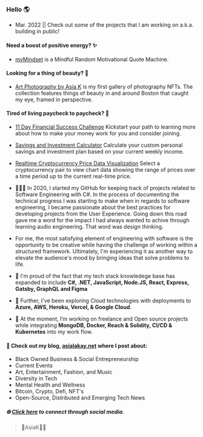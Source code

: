 ### Hello 🌎 #### 

- Mar. 2022 || Check out some of the projects that I am working on a.k.a. building in public! 

#### Need a boost of positive energy? ✨ ####
 - [myMindset](https://asiakay.github.io/quoteGenerator/) is a Mindful Random Motivational Quote Machine.

#### Looking for a thing of beauty? 🌺 ####
 - [Art Photography by Asia K](https://asiakay.github.io/artphotography/) is my first gallery of photography NFTs. The collection features things of beauty in and around Boston that caught my eye, framed in perspective.  

#### Tired of living paycheck to paycheck? 💸 ####  
  - [11 Day Financial Success Challenge](https://asiakay.github.io/https-PopularPreciousScriptinglanguages/) Kickstart your path to learning more about how to make your money work for you and consider joining. 
  - [Savings and Investment Calculator](https://asiakay.github.io/WhirlwindConfusedInterchangeability/) Calculate your custom personal savings and investment plan based on your current weekly income.  
  - [Realtime Cryptocurrency Price Data Visualization](https://crypto-dashboard-deploy.herokuapp.com/) Select a cryptocurrency pair to view chart data showing the range of prices over a time period up to the current real-time price.




- 👩🏿‍💻 In 2020, I started my GitHub for keeping track of projects related to Software Engineering with C#. In the process of documenting the technical progress I was starting to make when in regards to software engineering, I became passionate about the best practices for developing projects from the User Experience. Going down this road gave me a word for the impact I had always wanted to achive through learning audio engineering. That word was design thinking. 

- For me, the most satisfying element of engineering with software is the opportunity to be creative while having the challenge of working within a structured framework. Ultimately, I'm experiencing it as another way to elevate the audience's mood by bringing ideas that solve problems to life. 

- 🌱 I'm proud of the fact that my tech stack knowledege base has expanded to include **C#, .NET, JavaScript, Node.JS, React, Express, Gatsby, GraphQL and Figma**

- 🔭 Further, I've been exploring Cloud technologies with deployments to **Azure, AWS, Heroku, Vercel, & Google Cloud**.
 
- 🥳 At the moment, I’m working on freelance and Open source projects while integrating **MongoDB, Docker, Reach & Solidity, CI/CD & Kubernetes** into my work flow.

#### 👀 Check out my blog, [asialakay.net](https://www.asialakay.net) where I post about:
- Black Owned Business & Social Entrepreneurship
- Current Events
- Art, Entertainment, Fashion, and Music
- Diversity in Tech
- Mental Health and Wellness
- Bitcoin, Crypto, Defi, NFT's 
- Open-Source, Distributed and Emerging Tech News
   
##### 🌐 [Click here](https//www.almighty.link/asiak) to connect through social media.

> 🌴AsiaK💃🏽


